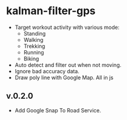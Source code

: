 # kalman-filter-gps
- Target workout activity with various mode:
    - Standing
    - Walking
    - Trekking
    - Running
    - Biking
- Auto detect and filter out when not moving.
- Ignore bad accuracy data.
- Draw poly line with Google Map. All in js
## v.0.2.0
- Add Google Snap To Road Service.
